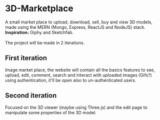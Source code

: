 # 3D-Marketplace
A small market place to upload, download, sell, buy and view 3D models, made using the MERN (Mongo, Express, ReactJS and NodeJS) stack.<br>
**Inspiration:** Giphy and Sketchfab.<br><br>
The project will be made in 2 iterations.
## First iteration
  Image market place, the website will contain all the basics features to see, upload, edit, comment, search and interact with uploaded images (Gifs?) using authentication, it'll be open also to un-authenticated users. 
## Second iteration
  Focused on the 3D viewer (maybe using Three.js) and the edit page to manipulate some properties of the 3D model. 
